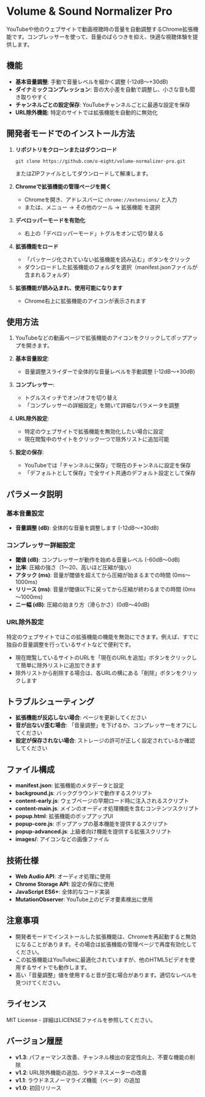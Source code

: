 # Volume & Sound Normalizer Pro

YouTubeや他のウェブサイトで動画視聴時の音量を自動調整するChrome拡張機能です。コンプレッサーを使って、音量のばらつきを抑え、快適な視聴体験を提供します。

## 機能

- **基本音量調整**: 手動で音量レベルを細かく調整 (-12dB～+30dB)
- **ダイナミックコンプレッション**: 音の大小差を自動で調整し、小さな音も聞き取りやすく
- **チャンネルごとの設定保存**: YouTubeチャンネルごとに最適な設定を保存
- **URL除外機能**: 特定のサイトでは拡張機能を自動的に無効化

## 開発者モードでのインストール方法

1. **リポジトリをクローンまたはダウンロード**
   ```
   git clone https://github.com/o-eight/volume-normalizer-pro.git
   ```
   またはZIPファイルとしてダウンロードして解凍します。

2. **Chromeで拡張機能の管理ページを開く**
   - Chromeを開き、アドレスバーに `chrome://extensions/` と入力
   - または、メニュー → その他のツール → 拡張機能 を選択

3. **デベロッパーモードを有効化**
   - 右上の「デベロッパーモード」トグルをオンに切り替える

4. **拡張機能をロード**
   - 「パッケージ化されていない拡張機能を読み込む」ボタンをクリック
   - ダウンロードした拡張機能のフォルダを選択（manifest.jsonファイルが含まれるフォルダ）

5. **拡張機能が読み込まれ、使用可能になります**
   - Chrome右上に拡張機能のアイコンが表示されます

## 使用方法

1. YouTubeなどの動画ページで拡張機能のアイコンをクリックしてポップアップを開きます。

2. **基本音量設定**:
   - 音量調整スライダーで全体的な音量レベルを手動調整 (-12dB～+30dB)

3. **コンプレッサー**:
   - トグルスイッチでオン/オフを切り替え
   - 「コンプレッサーの詳細設定」を開いて詳細なパラメータを調整

4. **URL除外設定**:
   - 特定のウェブサイトで拡張機能を無効化したい場合に設定
   - 現在閲覧中のサイトをクリック一つで除外リストに追加可能

5. **設定の保存**:
   - YouTubeでは「チャンネルに保存」で現在のチャンネルに設定を保存
   - 「デフォルトとして保存」で全サイト共通のデフォルト設定として保存

## パラメータ説明

### 基本音量設定
- **音量調整 (dB)**: 全体的な音量を調整します (-12dB〜+30dB)

### コンプレッサー詳細設定
- **閾値 (dB)**: コンプレッサーが動作を始める音量レベル (-60dB～0dB)
- **比率**: 圧縮の強さ（1～20、高いほど圧縮が強い）
- **アタック (ms)**: 音量が閾値を超えてから圧縮が始まるまでの時間 (0ms～1000ms)
- **リリース (ms)**: 音量が閾値以下に戻ってから圧縮が終わるまでの時間 (0ms～1000ms)
- **ニー幅 (dB)**: 圧縮の始まり方（滑らかさ）(0dB～40dB)

### URL除外設定
特定のウェブサイトではこの拡張機能の機能を無効にできます。例えば、すでに独自の音量調整を行っているサイトなどで便利です。

- 現在閲覧しているサイトのURLを「現在のURLを追加」ボタンをクリックして簡単に除外リストに追加できます
- 除外リストから削除する場合は、各URLの横にある「削除」ボタンをクリックします

## トラブルシューティング

- **拡張機能が反応しない場合**: ページを更新してください
- **音が出ない/歪む場合**: 「音量調整」を下げるか、コンプレッサーをオフにしてください
- **設定が保存されない場合**: ストレージの許可が正しく設定されているか確認してください

## ファイル構成

- **manifest.json**: 拡張機能のメタデータと設定
- **background.js**: バックグラウンドで動作するスクリプト
- **content-early.js**: ウェブページの早期ロード時に注入されるスクリプト
- **content-main.js**: メインのオーディオ処理機能を含むコンテンツスクリプト
- **popup.html**: 拡張機能のポップアップUI
- **popup-core.js**: ポップアップの基本機能を提供するスクリプト
- **popup-advanced.js**: 上級者向け機能を提供する拡張スクリプト
- **images/**: アイコンなどの画像ファイル

## 技術仕様

- **Web Audio API**: オーディオ処理に使用
- **Chrome Storage API**: 設定の保存に使用
- **JavaScript ES6+**: 全体的なコード実装
- **MutationObserver**: YouTube上のビデオ要素検出に使用

## 注意事項

- 開発者モードでインストールした拡張機能は、Chromeを再起動すると無効になることがあります。その場合は拡張機能の管理ページで再度有効化してください。
- この拡張機能はYouTubeに最適化されていますが、他のHTML5ビデオを使用するサイトでも動作します。
- 高い「音量調整」値を使用すると音が歪む場合があります。適切なレベルを見つけてください。

## ライセンス

MIT License - 詳細はLICENSEファイルを参照してください。

## バージョン履歴

- **v1.3**: パフォーマンス改善、チャンネル検出の安定性向上、不要な機能の削除
- **v1.2**: URL除外機能の追加、ラウドネスメーターの改善
- **v1.1**: ラウドネスノーマライズ機能（ベータ）の追加
- **v1.0**: 初回リリース

